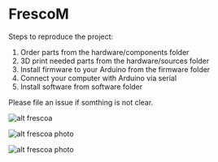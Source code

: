# FrescoM

Steps to reproduce the project:

1. Order parts from the hardware/components folder
2. 3D print needed parts from the hardware/sources folder
3. Install firmware to your Arduino from the firmware folder
4. Connect your computer with Arduino via serial
5. Install software from software folder

Please file an issue if somthing is not clear.

![alt frescoa](https://github.com/frescolabs/FrescoM/blob/master/media/FrescoA_image.png?raw=true)

![alt frescoa photo](https://github.com/frescolabs/FrescoM/blob/master/media/FrescoA_photo.jpg?raw=true)

![alt frescoa photo](https://github.com/frescolabs/FrescoM/blob/master/media/FrescoA_ux.png?raw=true)
